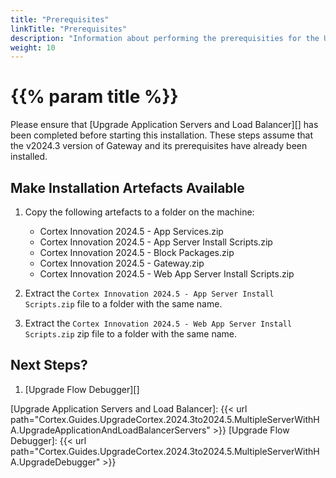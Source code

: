 ```yaml
---
title: "Prerequisites"
linkTitle: "Prerequisites"
description: "Information about performing the prerequisities for the Upgrade of the Web Application Server."
weight: 10
---
```


# {{% param title %}}

Please ensure that [Upgrade Application Servers and Load Balancer][] has been completed before starting this installation. These steps assume that the v2024.3 version of Gateway and its prerequisites have already been installed.

## Make Installation Artefacts Available

1. Copy the following artefacts to a folder on the machine:

   * Cortex Innovation 2024.5 - App Services.zip
   * Cortex Innovation 2024.5 - App Server Install Scripts.zip
   * Cortex Innovation 2024.5 - Block Packages.zip
   * Cortex Innovation 2024.5 - Gateway.zip
   * Cortex Innovation 2024.5 - Web App Server Install Scripts.zip

1. Extract the `Cortex Innovation 2024.5 - App Server Install Scripts.zip` file to a folder with the same name.
1. Extract the `Cortex Innovation 2024.5 - Web App Server Install Scripts.zip` zip file to a folder with the same name.

## Next Steps?

1. [Upgrade Flow Debugger][]

[Upgrade Application Servers and Load Balancer]: {{< url path="Cortex.Guides.UpgradeCortex.2024.3to2024.5.MultipleServerWithHA.UpgradeApplicationAndLoadBalancerServers" >}}
[Upgrade Flow Debugger]: {{< url path="Cortex.Guides.UpgradeCortex.2024.3to2024.5.MultipleServerWithHA.UpgradeDebugger" >}}
